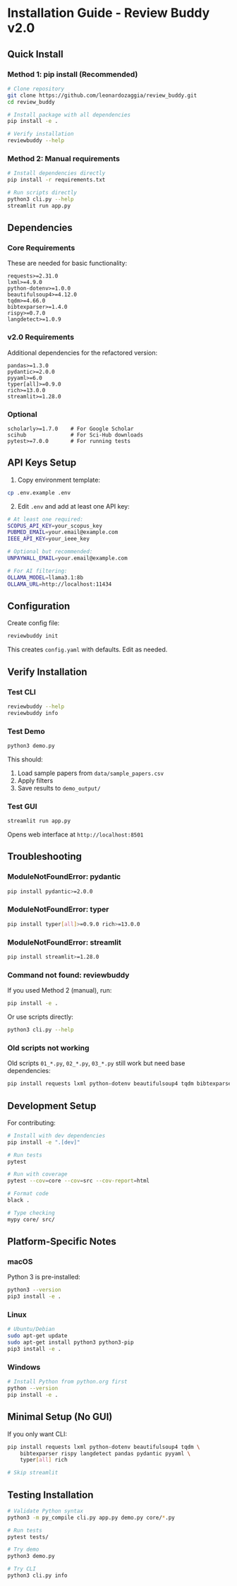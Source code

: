 # Installation Guide - Review Buddy v2.0

## Quick Install

### Method 1: pip install (Recommended)

```bash
# Clone repository
git clone https://github.com/leonardozaggia/review_buddy.git
cd review_buddy

# Install package with all dependencies
pip install -e .

# Verify installation
reviewbuddy --help
```

### Method 2: Manual requirements

```bash
# Install dependencies directly
pip install -r requirements.txt

# Run scripts directly
python3 cli.py --help
streamlit run app.py
```

## Dependencies

### Core Requirements

These are needed for basic functionality:

```
requests>=2.31.0
lxml>=4.9.0
python-dotenv>=1.0.0
beautifulsoup4>=4.12.0
tqdm>=4.66.0
bibtexparser>=1.4.0
rispy>=0.7.0
langdetect>=1.0.9
```

### v2.0 Requirements

Additional dependencies for the refactored version:

```
pandas>=1.3.0
pydantic>=2.0.0
pyyaml>=6.0
typer[all]>=0.9.0
rich>=13.0.0
streamlit>=1.28.0
```

### Optional

```
scholarly>=1.7.0    # For Google Scholar
scihub              # For Sci-Hub downloads
pytest>=7.0.0       # For running tests
```

## API Keys Setup

1. Copy environment template:
```bash
cp .env.example .env
```

2. Edit `.env` and add at least one API key:

```bash
# At least one required:
SCOPUS_API_KEY=your_scopus_key
PUBMED_EMAIL=your.email@example.com
IEEE_API_KEY=your_ieee_key

# Optional but recommended:
UNPAYWALL_EMAIL=your.email@example.com

# For AI filtering:
OLLAMA_MODEL=llama3.1:8b
OLLAMA_URL=http://localhost:11434
```

## Configuration

Create config file:

```bash
reviewbuddy init
```

This creates `config.yaml` with defaults. Edit as needed.

## Verify Installation

### Test CLI

```bash
reviewbuddy --help
reviewbuddy info
```

### Test Demo

```bash
python3 demo.py
```

This should:
1. Load sample papers from `data/sample_papers.csv`
2. Apply filters
3. Save results to `demo_output/`

### Test GUI

```bash
streamlit run app.py
```

Opens web interface at `http://localhost:8501`

## Troubleshooting

### ModuleNotFoundError: pydantic

```bash
pip install pydantic>=2.0.0
```

### ModuleNotFoundError: typer

```bash
pip install typer[all]>=0.9.0 rich>=13.0.0
```

### ModuleNotFoundError: streamlit

```bash
pip install streamlit>=1.28.0
```

### Command not found: reviewbuddy

If you used Method 2 (manual), run:
```bash
pip install -e .
```

Or use scripts directly:
```bash
python3 cli.py --help
```

### Old scripts not working

Old scripts `01_*.py`, `02_*.py`, `03_*.py` still work but need base dependencies:
```bash
pip install requests lxml python-dotenv beautifulsoup4 tqdm bibtexparser rispy langdetect
```

## Development Setup

For contributing:

```bash
# Install with dev dependencies
pip install -e ".[dev]"

# Run tests
pytest

# Run with coverage
pytest --cov=core --cov=src --cov-report=html

# Format code
black .

# Type checking
mypy core/ src/
```

## Platform-Specific Notes

### macOS

Python 3 is pre-installed:
```bash
python3 --version
pip3 install -e .
```

### Linux

```bash
# Ubuntu/Debian
sudo apt-get update
sudo apt-get install python3 python3-pip
pip3 install -e .
```

### Windows

```bash
# Install Python from python.org first
python --version
pip install -e .
```

## Minimal Setup (No GUI)

If you only want CLI:

```bash
pip install requests lxml python-dotenv beautifulsoup4 tqdm \
    bibtexparser rispy langdetect pandas pydantic pyyaml \
    typer[all] rich

# Skip streamlit
```

## Testing Installation

```bash
# Validate Python syntax
python3 -m py_compile cli.py app.py demo.py core/*.py

# Run tests
pytest tests/

# Try demo
python3 demo.py

# Try CLI
python3 cli.py info
```
